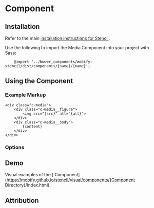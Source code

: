# <!-- Component Name --> Component

<!-- A short description goes here. -->


## Installation

Refer to the main [installation instructions for Stencil](https://github.com/mobify/stencil#installation).

Use the following to import the Media Component into your project with Sass:

```
    @import '../bower_components/mobify-stencil/dist/components/{name}/{name}';
```

## Using the <!-- Component Name --> Component

### Example Markup

```
<div class="c-media">
    <div class="c-media__figure">
        <img src="{src}" alt="{alt}">
    </div>
    <div class="c-media__body">
        {content}
    </div>
</div>
```

### Options

<!-- Explain options and modifiers here. Remove this section if not needed. -->


## Demo

<!-- Update the name and correct directory for the url -->

Visual examples of the [<!-- Component Name --> Component](https://mobify.github.io/stencil/visual/components/{Component Directory}/index.html)

## Attribution

<!-- Any attribution links go here. Remove this section if not needed. -->

